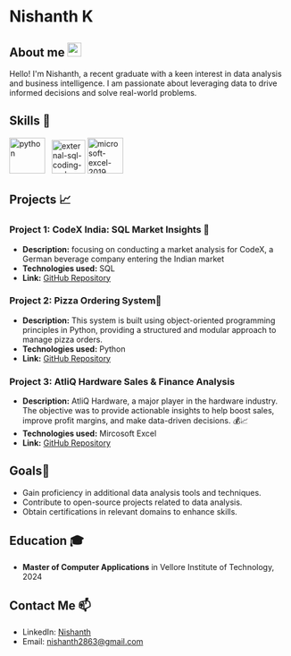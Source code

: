 # Nishanth K 

## About me   <img width="25" height="25" src="https://img.icons8.com/ios-filled/64/about-me.png" alt="about-me"/>
Hello! I'm Nishanth, a recent graduate with a keen interest in data analysis and business intelligence. I am passionate about leveraging data to drive informed decisions and solve real-world problems.

## Skills 💼
 <img width="64" height="64" src="https://img.icons8.com/arcade/64/python.png" alt="python"/>&nbsp; &nbsp;<img width="60" height="60" src="https://img.icons8.com/external-flat-juicy-fish/60/external-sql-coding-and-development-flat-flat-juicy-fish.png" alt="external-sql-coding-and-development-flat-flat-juicy-fish"/> <img width="64" height="64" src="https://img.icons8.com/fluency/64/microsoft-excel-2019.png" alt="microsoft-excel-2019"/>

## Projects 📈
### Project 1: CodeX India: SQL Market Insights 🥤
- **Description:** focusing on conducting a market analysis for CodeX, a German beverage company entering the Indian market
- **Technologies used:** SQL
- **Link:** [GitHub Repository](https://github.com/Nishanth-2863/CodeX-India-SQL-Market-Insights)

### Project 2: Pizza Ordering System🍕
- **Description:** This system is built using object-oriented programming principles in Python, providing a structured and modular approach to manage pizza orders.
- **Technologies used:** Python
- **Link:** [GitHub Repository](https://github.com/Nishanth-2863/Pizza-Ordering-System)

### Project 3: AtliQ Hardware Sales & Finance Analysis 
- **Description:** AtliQ Hardware, a major player in the hardware industry. The objective was to provide actionable insights to help boost sales, improve profit margins, and make data-driven decisions. 💰📈
- **Technologies used:** Mircosoft Excel
- **Link:** [GitHub Repository](https://github.com/Nishanth-2863/Excel-Data-Analytics-Project---AtliQ-Hardware)

## Goals🌟
- Gain proficiency in additional data analysis tools and techniques.
- Contribute to open-source projects related to data analysis.
- Obtain certifications in relevant domains to enhance skills.

## Education 🎓
- **Master of Computer Applications** in  Vellore Institute of Technology, 2024

## Contact Me 📫
- LinkedIn: [Nishanth](https://www.linkedin.com/in/nishanth-k-03bb77192/)
- Email: [nishanth2863@gmail.com](mailto:.com)

